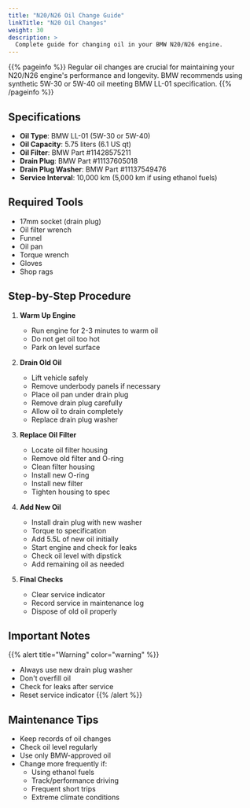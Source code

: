 ```yaml
---
title: "N20/N26 Oil Change Guide"
linkTitle: "N20 Oil Changes"
weight: 30
description: >
  Complete guide for changing oil in your BMW N20/N26 engine.
---
```


{{% pageinfo %}}
Regular oil changes are crucial for maintaining your N20/N26 engine's performance and longevity. BMW recommends using synthetic 5W-30 or 5W-40 oil meeting BMW LL-01 specification.
{{% /pageinfo %}}

## Specifications

- **Oil Type**: BMW LL-01 (5W-30 or 5W-40)
- **Oil Capacity**: 5.75 liters (6.1 US qt)
- **Oil Filter**: BMW Part #11428575211
- **Drain Plug**: BMW Part #11137605018
- **Drain Plug Washer**: BMW Part #11137549476
- **Service Interval**: 10,000 km (5,000 km if using ethanol fuels)

## Required Tools

- 17mm socket (drain plug)
- Oil filter wrench
- Funnel
- Oil pan
- Torque wrench
- Gloves
- Shop rags

## Step-by-Step Procedure

1. **Warm Up Engine**
   - Run engine for 2-3 minutes to warm oil
   - Do not get oil too hot
   - Park on level surface

2. **Drain Old Oil**
   - Lift vehicle safely
   - Remove underbody panels if necessary
   - Place oil pan under drain plug
   - Remove drain plug carefully
   - Allow oil to drain completely
   - Replace drain plug washer

3. **Replace Oil Filter**
   - Locate oil filter housing
   - Remove old filter and O-ring
   - Clean filter housing
   - Install new O-ring
   - Install new filter
   - Tighten housing to spec

4. **Add New Oil**
   - Install drain plug with new washer
   - Torque to specification
   - Add 5.5L of new oil initially
   - Start engine and check for leaks
   - Check oil level with dipstick
   - Add remaining oil as needed

5. **Final Checks**
   - Clear service indicator
   - Record service in maintenance log
   - Dispose of old oil properly

## Important Notes

{{% alert title="Warning" color="warning" %}}
- Always use new drain plug washer
- Don't overfill oil
- Check for leaks after service
- Reset service indicator
{{% /alert %}}

## Maintenance Tips

- Keep records of oil changes
- Check oil level regularly
- Use only BMW-approved oil
- Change more frequently if:
  - Using ethanol fuels
  - Track/performance driving
  - Frequent short trips
  - Extreme climate conditions 